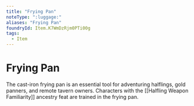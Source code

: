 ```yaml
---
title: "Frying Pan"
noteType: ":luggage:"
aliases: "Frying Pan"
foundryId: Item.K7WmDzRjm0PTi00g
tags:
  - Item
---
```


# Frying Pan

The cast-iron frying pan is an essential tool for adventuring halflings, gold panners, and remote tavern owners. Characters with the [[Halfling Weapon Familiarity]] ancestry feat are trained in the frying pan.

